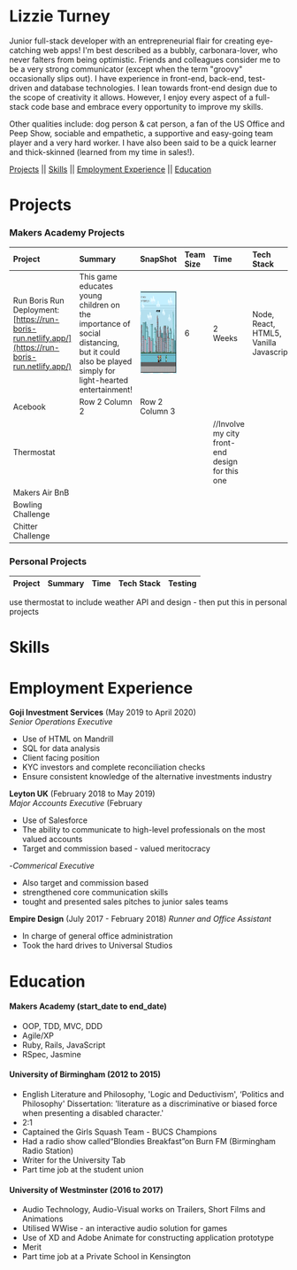 # Lizzie Turney


Junior full-stack developer with an entrepreneurial flair for creating eye-catching web apps! I'm best described as a bubbly, carbonara-lover, who never falters from being optimistic. Friends and colleagues consider me to be a very strong communicator (except when the term "groovy" occasionally slips out). I have experience in front-end, back-end, test-driven and database technologies. I lean towards front-end design due to the scope of creativity it allows. However, I enjoy every aspect of a full-stack code base and embrace every opportunity to improve my skills.

Other qualities include: dog person & cat person, a fan of the US Office and Peep Show, sociable and empathetic, a supportive and easy-going team player and a very hard worker. I have also been said to be a quick learner and thick-skinned (learned from my time in sales!).

[Projects](#-projects) || [Skills](#-skills) || [Employment Experience](#-employment-experience) || [Education](#-education)


# Projects

### Makers Academy Projects ###

|Project|Summary|SnapShot|Team Size|Time|Tech Stack|Testing|Personal Highlights|
|:---|:---|:---|:---|:---|:---|:---|:---|
|Run Boris Run Deployment: [https://run-boris-run.netlify.app/](https://run-boris-run.netlify.app/) | This game educates young children on the importance of social distancing, but it could also be played simply for light-hearted entertainment!|<img src="./run_boris_run.png" width="100" height="150" /> |6|2 Weeks|Node, React, HTML5, Vanilla Javascript|Jasmine|
|Acebook| Row 2 Column 2| Row 2 Column 3|
|Thermostat| | | |//Involve my city front-end design for this one|
|Makers Air BnB|
|Bowling Challenge|
|Chitter Challenge|

### Personal Projects ###

|Project|Summary|Time|Tech Stack|Testing|
|:---|:---|:---|:---|:---|

 use thermostat to include weather API and design - then put this in personal projects


# Skills

# Employment Experience

**Goji Investment Services** (May 2019 to April 2020)    
*Senior Operations Executive*  
- Use of HTML on Mandrill
- SQL for data analysis
- Client facing position
- KYC investors and complete reconciliation checks
- Ensure consistent knowledge of the alternative investments industry

**Leyton UK** (February 2018 to May 2019)   
*Major Accounts Executive* (February
- Use of Salesforce
- The ability to communicate to high-level professionals on the most valued accounts
- Target and commission based - valued meritocracy

-*Commerical Executive*
- Also target and commission based
- strengthened core communication skills
- tought and presented sales pitches to junior sales teams

**Empire Design** (July 2017 - February 2018)
*Runner and Office Assistant*
- In charge of general office administration
- Took the hard drives to Universal Studios

# Education

#### Makers Academy (start_date to end_date)

- OOP, TDD, MVC, DDD
- Agile/XP
- Ruby, Rails, JavaScript
- RSpec, Jasmine

#### University of Birmingham (2012 to 2015)

- English Literature and Philosophy, 'Logic and Deductivism',  ‘Politics and Philosophy'
Dissertation: 'literature as a discriminative or biased force when presenting a disabled character.'
- 2:1
- Captained the Girls Squash Team - BUCS Champions
- Had a radio show called“Blondies Breakfast”on Burn FM (Birmingham Radio Station)
- Writer for the University Tab
- Part time job at the student union

#### University of Westminster (2016 to 2017)

- Audio Technology, Audio-Visual works on Trailers, Short Films and Animations
- Utilised WWise - an interactive audio solution for games
- Use of XD and Adobe Animate for constructing application prototype
- Merit
- Part time job at a Private School in Kensington

